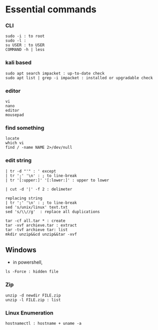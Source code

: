 # Essential commands

### CLI
```
sudo -i : to root
sudo -l : 
su USER : to USER
COMMAND -h | less
```

### kali based
```
sudo apt search impacket : up-to-date check
sudo apt list | grep -i impacket : installed or upgradable check 
```

### editor
```
vi
nano
editor
mousepad
```

### find something
```
locate
which vi
find / -name NAME 2>/dev/null
```

### edit string 
```
| tr -d "'" : ' except
| tr ';' '\n' : ; to line-break
| tr '[:upper:]' '[:lower:]' : upper to lower

| cut -d '|' -f 2 : delimeter 

replacing string 
| tr ';' '\n' : ; to line-break
sed 's/unix/linux' text.txt
sed 's/\\//g'  : replace all duplications
```



```
tar -cf all.tar * : create 
tar -xvf archieve.tar : extract
tar -tvf archieve tar: list 
mkdir unzip&&cd unzip&&tar -xvf
```

## Windows
- in powershell, 
```
ls -Force : hidden file
```

### Zip
```
unzip -d newdir FILE.zip
unzip -l FILE.zip : list
```
### Linux Enumeration
```
hostnamectl : hostname + uname -a 
```

